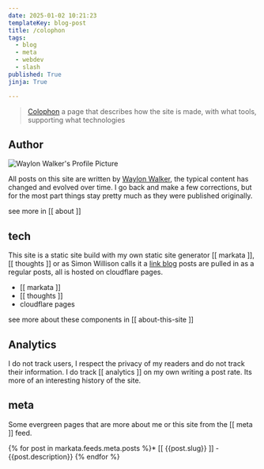 ```yaml
---
date: 2025-01-02 10:21:23
templateKey: blog-post
title: /colophon
tags:
  - blog
  - meta
  - webdev
  - slash
published: True
jinja: True

---
```


> [Colophon](https://indieweb.org/colophon) a page that describes how the site
> is made, with what tools, supporting what technologies

## Author

![Waylon Walker's Profile Picture](https://images.waylonwalker.com/profile.webp)

All posts on this site are written by [Waylon
Walker](https://waylonwalker.com), the typical content has changed and evolved
over time.  I go back and make a few corrections, but for the most part things
stay pretty much as they were published originally.

see more in [[ about ]]

## tech

This site is a static site build with my own static site generator [[ markata
]], [[ thoughts ]] or as Simon Willison calls it a [link
blog](https://simonwillison.net/2024/Dec/22/link-blog/#atom-everything) posts
are pulled in as a regular posts, all is hosted on cloudflare pages.

* [[ markata ]]
* [[ thoughts ]]
* cloudflare pages

see more about these components in [[ about-this-site ]]

## Analytics

I do not track users, I respect the privacy of my readers and do not track
their information.  I do track [[ analytics ]] on my own writing a post rate.
Its more of an interesting history of the site.

## meta

Some evergreen pages that are more about me or this site from the [[ meta ]] feed.

{% for post in markata.feeds.meta.posts %}* [[ {{post.slug}} ]] - {{post.description}}
{% endfor %}
